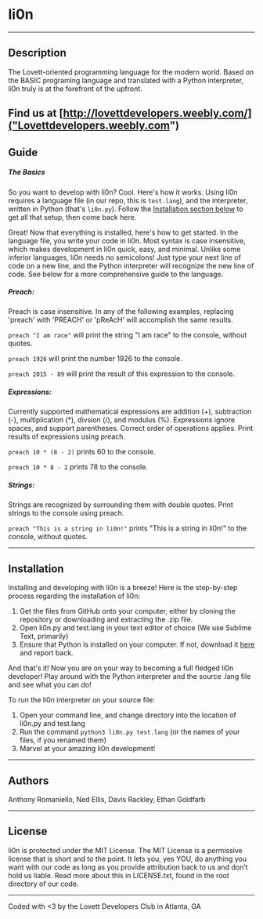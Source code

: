 # li0n
-----------
Description
-----------

The Lovett-oriented programming language for the modern world. Based on the BASIC programing language and translated with a Python interpreter, li0n truly is at the forefront of the upfront.

Find us at [http://lovettdevelopers.weebly.com/]("Lovettdevelopers.weebly.com")
------------
Guide
------------
##### The Basics
So you want to develop with li0n? Cool. Here's how it works. Using li0n requires a language file (in our repo, this is `test.lang`), and the interpreter, written in Python (that's `li0n.py`). Follow the [Installation section below](https://github.com/anthonyrom/li0n/blob/master/README.md#installation) to get all that setup, then come back here.

Great! Now that everything is installed, here's how to get started. In the language file, you write your code in li0n. Most syntax is case insensitive, which makes development in li0n quick, easy, and minimal. Unlike some inferior languages, li0n needs no semicolons! Just type your next line of code on a new line, and the Python interpreter will recognize the new line of code. See below for a more comprehensive guide to the language.

##### Preach:
Preach is case insensitive. In any of the following examples, replacing 'preach' with 'PREACH' or 'pReAcH' will accomplish the same results.

`preach "I am race"` will print the string "I am race" to the console, without quotes.

`preach 1926` will print the number 1926 to the console.

`preach 2015 - 89` will print the result of this expression to the console.

##### Expressions:
Currently supported mathematical expressions are addition (+), subtraction (-), multiplication (*), divsion (/), and modulus (%). Expressions ignore spaces, and support parentheses. Correct order of operations applies. Print results of expressions using preach.

`preach 10 * (8 - 2)` prints 60 to the console.

`preach 10 * 8 - 2` prints 78 to the console.

##### Strings:
Strings are recognized by surrounding them with double quotes. Print strings to the console using preach.

`preach "This is a string in li0n!"` prints "This is a string in li0n!" to the console, without quotes.


------------
Installation
------------

Installing and developing with li0n is a breeze! Here is the step-by-step process regarding the installation of li0n:

1. Get the files from GitHub onto your computer, either by cloning the repository or downloading and extracting the .zip file.
2. Open li0n.py and test.lang in your text editor of choice (We use Sublime Text, primarily)
3. Ensure that Python is installed on your computer. If not, download it [here](https://www.python.org/downloads/) and report back.

And that's it! Now you are on your way to becoming a full fledged li0n developer! Play around with the Python interpreter and the source .lang file and see what you can do!

To run the li0n interpreter on your source file:

1. Open your command line, and change directory into the location of li0n.py and test.lang
2. Run the command `python3 li0n.py test.lang` (or the names of your files, if you renamed them)
3. Marvel at your amazing li0n development!

-------
Authors
-------

Anthony Romaniello, Ned Ellis, Davis Rackley, Ethan Goldfarb

-------
License
-------

li0n is protected under the MIT License. The MIT License is a permissive license that is short and to the point. It lets you, yes YOU, do anything you want with our code as long as you provide attribution back to us and don’t hold us liable. Read more about this in LICENSE.txt, found in the root directory of our code.

-----------------------------------------------------------
Coded with &lt;3 by the Lovett Developers Club in Atlanta, GA
